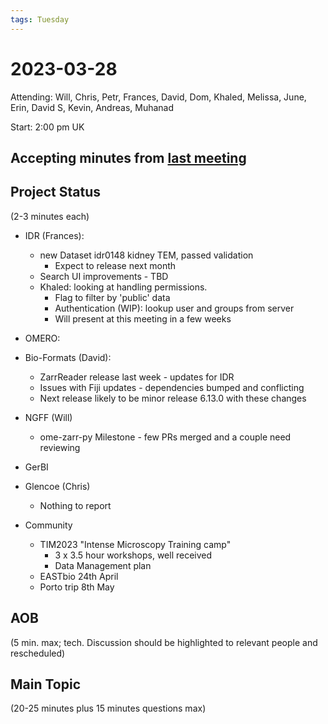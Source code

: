 ```yaml
---
tags: Tuesday
---
```


# 2023-03-28

Attending: Will, Chris, Petr, Frances, David, Dom, Khaled, Melissa, June, Erin, David S, Kevin, Andreas, Muhanad

Start: 2:00 pm UK

## Accepting minutes from [last meeting](https://github.com/ome/meeting-minutes)

## Project Status

(2-3 minutes each)

- IDR (Frances):
    - new Dataset idr0148 kidney TEM, passed validation
        - Expect to release next month
    - Search UI improvements - TBD
    - Khaled: looking at handling permissions.
        - Flag to filter by 'public' data
        - Authentication (WIP): lookup user and groups from server
        - Will present at this meeting in a few weeks

- OMERO:

- Bio-Formats (David):
    - ZarrReader release last week - updates for IDR
    - Issues with Fiji updates - dependencies bumped and conflicting
    - Next release likely to be minor release 6.13.0 with these changes

- NGFF (Will)
    - ome-zarr-py Milestone - few PRs merged and a couple need reviewing

- GerBI

- Glencoe (Chris)
    - Nothing to report

- Community
    - TIM2023 "Intense Microscopy Training camp"
        - 3 x 3.5 hour workshops, well received
        - Data Management plan
    - EASTbio 24th April
    - Porto trip 8th May

## AOB

(5 min. max; tech. Discussion should be highlighted to relevant people and rescheduled)

## Main Topic

(20-25 minutes plus 15 minutes questions max)
